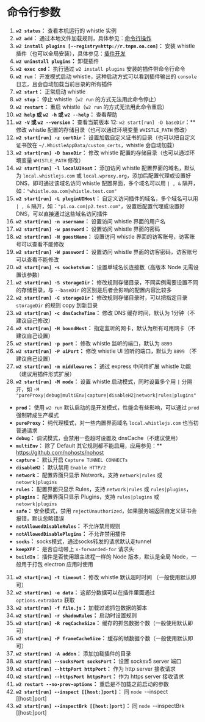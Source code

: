 # 命令行参数

1. **`w2 status`：** 查看本机运行的 whistle 实例
2. **`w2 add`：** 通过本地文件加载规则，具体参见：[命令行操作](cli.html)
3. **`w2 install plugins [--registry=http://r.tnpm.oa.com]`：** 安装 whistle 插件（也可以全局安装），具体参见：[插件开发](plugins.html)
4. **`w2 uninstall plugins`：** 卸载插件
5. **`w2 exec cmd`：**  执行通过 `w2 install plugins` 安装的插件带命令行命令
6. **`w2 run`：** 开发模式启动 whistle，这种启动方式可以看到插件输出的 `console` 日志，且会自动加载当前目录的所有插件
7. **`w2 start`：** 正常启动 whistle
8. **`w2 stop`：** 停止 whistle（`w2 run` 的方式无法用此命令停止）
9. **`w2 restart`：** 重启 whistle（`w2 run` 的方式无法用此命令重启）
10. **`w2 help` 或 `w2 -h` 或 `w2 --help`：** 查看帮助
11. **`w2 -V` 或 `w2 --version`：** 查看当前版本
12: `w2 start[run] -D baseDir`：** 修改 whistle 配置的存储目录（也可以通过环境变量 `WHISTLE_PATH` 修改）
13. **`w2 start[run] -z certDir`：** 设置加载自定义证书的目录（也可以把自定义证书放在 `~/.WhistleAppData/custom_certs`，whistle 会自动加载）
14. **`w2 start[run] -D baseDir`：** 修改 whistle 配置的存储目录（也可以通过环境变量 `WHISTLE_PATH` 修改）
15. **`w2 start[run] -l localUIHost`：** 添加访问 whistle 配置界面的域名，默认为 `local.whistlejs.com` 或 `local.wproxy.org`，添加后配置代理或设置好DNS，即可通过该域名访问 whistle 配置界面，多个域名可以用 `| , &` 隔开，如：`"whistle.oa.com|whistle.test.com"`
16. **`w2 start[run] -L pluginUIHost`：** 自定义访问插件的域名，多个域名可以用 `| , &` 隔开，如：`"p1.oa.com|p2.test.com"`，设置后配置代理或设置好DNS，可以直接通过这些域名访问插件
17. **`w2 start[run] -n username`：** 设置访问 whistle 界面的用户名
18. **`w2 start[run] -w password`：** 设置访问 whistle 界面的密码
19. **`w2 start[run] -N guestName`：** 设置访问 whistle 界面的访客账号，访客账号可以查看不能修改
20. **`w2 start[run] -W password`：** 设置访问 whistle 界面的访客密码，访客账号可以查看不能修改
21. **`w2 start[run] -s socketsNum`：** 设置单域名长连接数（高版本 Node 无需设置该参数）
22. **`w2 start[run] -S storageDir`：** 修改规则存储目录，不同实例需要设置不同的存储目录，与 `--baseDir` 的区别是后者会影响的配置内容比较多
23. **`w2 start[run] -C storageDir`：** 修改规则存储目录时，可以把指定目录 `storageDir` 的规则 copy 到新目录
25. **`w2 start[run] -c dnsCacheTime`：** 修改 DNS 缓存时间，默认为 1分钟（不建议自己修改）
26. **`w2 start[run] -H boundHost`：** 指定监听的网卡，默认为所有可用网卡（不建议自己设置）
27. **`w2 start[run] -p port`：** 修改 whistle 监听的端口，默认为 `8899`
28. **`w2 start[run] -P uiPort`：** 修改 whistle UI 监听的端口，默认为 `8899` （不建议自己设置）
29. **`w2 start[run] -m middlewares`：** 通过 express 中间件扩展 whistle 功能（建议用插件形式扩展）
30. **`w2 start[run] -M mode`：** 设置 whistle 启动模式，同时设置多个用 `|` 分隔开，如 `-M "pureProxy|debug|multiEnv|capture|disableH2|network|rules|plugins"`
  - **`prod`：** 使用 `w2 run` 默认启动的是开发模式，性能会有些影响，可以通过 `prod` 强制转成生产模式
  - **`pureProxy`：** 纯代理模式，对一些内置界面域名 `local.whistlejs.com` 也当初普通请求
  - **`debug`：** 调试模式，会禁用一些超时设置及 dnsCache（不建议使用）
  - **`multiEnv`：** 除了 Default 其它规则都不能启用，应用参见：** https://github.com/nohosts/nohost
  - **`capture`：** 默认开启 `Capture TUNNEL CONNECTs`
  - **`disableH2`：** 默认禁用 `Enable HTTP/2`
  - **`network`：** 配置界面只显示 Network，支持 `network|rules` 或 `netowrk|plugins`
  - **`rules`：**  配置界面只显示 Rules，支持 `network|rules` 或 `rules|plugins`，
  - **`plugins`：** 配置界面只显示 Plugins，支持 `rules|plugins` 或 `netowrk|plugins`
  - **`safe`：** 安全模式，禁用 `rejectUnauthorized`，如果服务端返回自定义证书会报错，默认忽略错误
  - **`notAllowedDisableRules`：** 不允许禁用规则
  - **`notAllowedDisablePlugins`：** 不允许禁用插件
  - **`socks`：**  socks模式，通过socks转发的请求默认走tunnel
  - **`keepXFF`：** 是否自动带上 `x-forwarded-for` 请求头
  - **`buildIn`：** 插件是否使用跟主进程一样的 Node 版本，默认是全局 Node，一般用于打包 electron 应用时使用
31. **`w2 start[run] -t timeout`：** 修改 whistle 默认超时时间 （一般使用默认即可）
32. **`w2 start[run] -e data`：** 这部分数据可以在插件里面通过 `options.extraData` 获取
33. **`w2 start[run] -f file.js`：** 加载过滤抓包数据的脚本
34. **`w2 start[run] -r shadowRules`：** 启动时设置规则
35. **`w2 start[run] -R reqCacheSize`：** 缓存的抓包数据个数（一般使用默认即可）
36. **`w2 start[run] -F frameCacheSize`：** 缓存的帧数据个数（一般使用默认即可）
37. **`w2 start[run] -A addon`：** 添加加载插件的目录
38. **`w2 start[run] --socksPort socksPort`：** 设置 socksv5 server 端口
38. **`w2 start[run] --httpPort httpPort`：** 作为 http server 接收请求
38. **`w2 start[run] --httpsPort httpsPort`：** 作为 https server 接收请求
38. **`w2 restart --no-prev-options`：** 重启是不加载之前启动的参数
38. **`w2 start[run] --inspect [[host:]port]`：** 同 `node `--inspect [[host:]port]
38. **`w2 start[run] --inspectBrk [[host:]port]`：** 同 `node `--inspectBrk [[host:]port]
